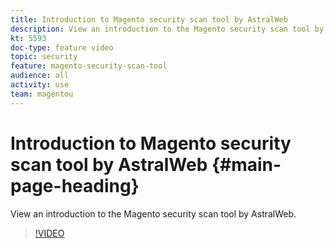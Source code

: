 ```yaml
---
title: Introduction to Magento security scan tool by AstralWeb
description: View an introduction to the Magento security scan tool by AstralWeb.
kt: 5593
doc-type: feature video
topic: security
feature: magento-security-scan-tool
audience: all
activity: use
team: magentou
---
```


# Introduction to Magento security scan tool by AstralWeb {#main-page-heading}

View an introduction to the Magento security scan tool by AstralWeb.

>[!VIDEO](https://video.tv.adobe.com/v/35741?quality=12&learn=on)

